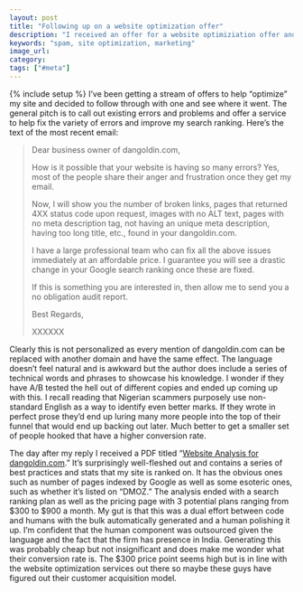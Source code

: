 ```yaml
---
layout: post
title: "Following up on a website optimization offer"
description: "I received an offer for a website optimiziation offer and decided to take them up on it and see where it went."
keywords: "spam, site optimization, marketing"
image_url:
category:
tags: ["#meta"]
---
```

{% include setup %}
I’ve been getting a stream of offers to help “optimize” my site and decided to follow through with one and see where it went. The general pitch is to call out existing errors and problems and offer a service to help fix the variety of errors and improve my search ranking. Here’s the text of the most recent email:

<blockquote>
<p>Dear business owner of dangoldin.com,</p>
<p>How is it possible that your website is having so many errors? Yes, most of the people share their anger and frustration once they get my email.</p>
<p>Now, I will show you the number of broken links, pages that returned 4XX status code upon request, images with no ALT text, pages with no meta description tag, not having an unique meta description, having too long title, etc., found in your dangoldin.com.</p>
<p>I have a large professional team who can fix all the above issues immediately at an affordable price. I guarantee you will see a drastic change in your Google search ranking once these are fixed.</p>
<p>If this is something you are interested in, then allow me to send you a no obligation audit report.</p>
<p>Best Regards,</p>
<p>XXXXXX</p>
</blockquote>

Clearly this is not personalized as every mention of dangoldin.com can be replaced with another domain and have the same effect. The language doesn’t feel natural and is awkward but the author does include a series of technical words and phrases to showcase his knowledge. I wonder if they have A/B tested the hell out of different copies and ended up coming up with this. I recall reading that Nigerian scammers purposely use non-standard English as a way to identify even better marks. If they wrote in perfect prose they’d end up luring many more people into the top of their funnel that would end up backing out later. Much better to get a smaller set of people hooked that have a higher conversion rate.

The day after my reply I received a PDF titled “<a href="{{ DATA_PATH }}website-opt-dangoldin.pdf">Website Analysis for dangoldin.com</a>.” It’s surprisingly well-fleshed out and contains a series of best practices and stats that my site is ranked on. It has the obvious ones such as number of pages indexed by Google as well as some esoteric ones, such as whether it’s listed on “DMOZ.” The analysis ended with a search ranking plan as well as the pricing page with 3 potential plans ranging from $300 to $900 a month. My gut is that this was a dual effort between code and humans with the bulk automatically generated and a human polishing it up. I’m confident that the human component was outsourced given the language and the fact that the firm has presence in India. Generating this was probably cheap but not insignificant and does make me wonder what their conversion rate is. The $300 price point seems high but is in line with the website optimization services out there so maybe these guys have figured out their customer acquisition model.
